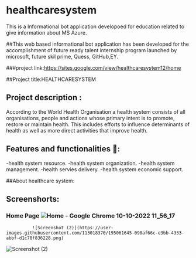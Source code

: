# healthcaresystem
This is a Informational bot application developoed for education related to give information about MS Azure.

##This web based informational bot application has been developed for the accomplishment of future ready talent internship program launched by microsoft, future skil prime, Quess, GitHub,EY.

###project link:https://sites.google.com/view/healthcaresystem12/home

##Project title:HEALTHCARESYSTEM

## Project description  :  
According to the World Health Organisation a health system consists of all organisations, people and actions whose primary intent is to promote, restore or maintain health. This includes efforts to influence determinants of health as well as more direct activities that improve health.

## Features and functionalities 🧐:
-health system resource.
-health system organization.
-health system management.
-health servies delivery.
-health system economic support.

##About healthcare system:

## Screenshorts:
### Home Page ![Home - Google Chrome 10-10-2022 11_56_17](https://user-images.githubusercontent.com/113018370/194808752-cb383913-f862-4b43-85ca-c20790e4884d.png)
              ![Screenshot (2)](https://user-images.githubusercontent.com/113018370/195061645-098af66c-e3bb-4333-abbf-d1c78f836228.png)

              
![Screenshot (2)](https://user-images.githubusercontent.com/113018370/195062005-a731ea89-9de6-407f-8ec6-bd85f407fe51.png)
